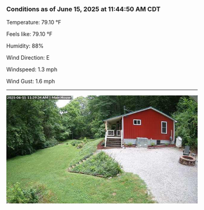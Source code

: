 ### Conditions as of June 15, 2025 at 11:44:50 AM CDT 

Temperature: 79.10 &deg;F

Feels like: 79.10 &deg;F

Humidity: 88%

Wind Direction: E

Windspeed: 1.3 mph

Wind Gust: 1.6 mph

---

<img src="./images/latest.jpeg"/>

